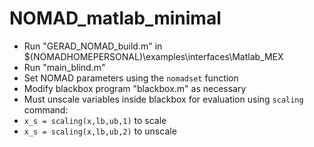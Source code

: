 # NOMAD_matlab_minimal
 
- Run "GERAD_NOMAD_build.m" in $(NOMADHOMEPERSONAL)\examples\interfaces\Matlab_MEX
- Run "main_blind.m"
- Set NOMAD parameters using the `nomadset` function
- Modify blackbox program "blackbox.m" as necessary
- Must unscale variables inside blackbox for evaluation using `scaling` command:
 - `x_s = scaling(x,lb,ub,1)` to scale
 - `x_s = scaling(x,lb,ub,2)` to unscale
